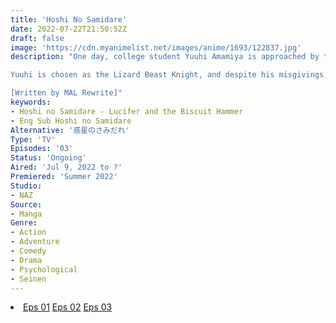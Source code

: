 ```yaml
---
title: 'Hoshi No Samidare'
date: 2022-07-22T21:50:52Z
draft: false
image: 'https://cdn.myanimelist.net/images/anime/1693/122837.jpg'
description: "One day, college student Yuuhi Amamiya is approached by talking lizard Sir Noi Crezant. Crezant immediately launches into a fantastical story: the powerful mage Animus intends to destroy the earth with his biscuit hammer, a huge contraption looming high in earth's orbit. Earth's only hope lies with the princess and her Beast Knights, whose task is to protect the princess and defeat Animus.

Yuuhi is chosen as the Lizard Beast Knight, and despite his misgivings, is quickly forced to defend himself from a golem created by the mage. He is saved by his neighbor, the princess Asahina Samidare, and swears loyalty to her. However, the princess does not intend to save the earth at all. She lets Yuuhi in on her real motivations: to prevent Animus from destroying the earth, only to then annihilate the planet by her own hand. The pair continue to fight off attacks by Animus's golems while the remaining Beast Knights are slowly being gathered and learning to use their powers. But Yuuhi will have to decide for himself whether to go along with Asahina's plans, whom he is getting close to, or to save the earth. In the process, he must also confront his true self, and determine where his loyalties truly lie.

[Written by MAL Rewrite]"
keywords:
- Hoshi no Samidare - Lucifer and the Biscuit Hammer
- Eng Sub Hoshi no Samidare
Alternative: '惑星のさみだれ'
Type: 'TV'
Episodes: '03'
Status: 'Ongoing'
Aired: 'Jul 9, 2022 to ?'
Premiered: 'Summer 2022'
Studio:
- NAZ
Source:
- Manga
Genre:
- Action
- Adventure
- Comedy
- Drama
- Psychological
- Seinen
---
```


<div class="bc-1 d-g p-5">
<li class="d-g gg-5 gtc-e">
  <a id="allvideo" href="#" data-video="//embed.hugonime.repl.co/videokf.php?id=HoshiNoSamidare/Hoshi No Samidare - 01" rel=nofollow">Eps 01</a>
  <a id="allvideo" href="#" data-video="//embed.hugonime.repl.co/videokf.php?id=HoshiNoSamidare/Hoshi No Samidare - 02" rel=nofollow">Eps 02</a>
  <a id="allvideo" href="#" data-video="//embed.hugonime.repl.co/videokf.php?id=HoshiNoSamidare/Hoshi No Samidare - 03" rel=nofollow">Eps 03</a>
</li>
</div>